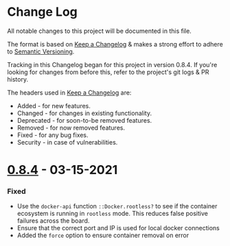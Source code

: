 # Change Log

All notable changes to this project will be documented in this file.

The format is based on
[Keep a Changelog](http://keepachangelog.com)
& makes a strong effort to adhere to
[Semantic Versioning](http://semver.org).

Tracking in this Changelog began for this project in version 0.8.4.
If you're looking for changes from before this, refer to the project's
git logs & PR history.

The headers used in [Keep a Changelog](http://keepachangelog.com) are:

- Added - for new features.
- Changed - for changes in existing functionality.
- Deprecated - for soon-to-be removed features.
- Removed - for now removed features.
- Fixed - for any bug fixes.
- Security - in case of vulnerabilities.

# [0.8.4](https://github.com/voxpupuli/beaker/compare/0.8.3...0.8.4) - 03-15-2021

### Fixed

- Use the `docker-api` function `::Docker.rootless?` to see if the container
  ecosystem is running in `rootless` mode. This reduces false positive
  failures across the board.
- Ensure that the correct port and IP is used for local docker connections
- Added the `force` option to ensure container removal on error
